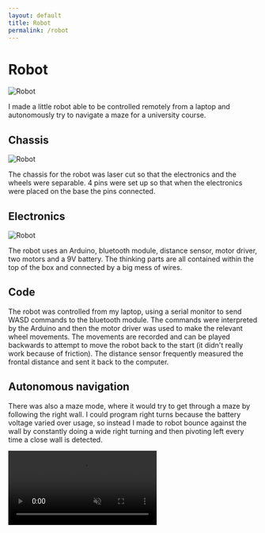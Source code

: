 ```yaml
---
layout: default
title: Robot
permalink: /robot
---
```


# Robot

<div class="clearfix">
    <img alt="Robot" src="/sebsite/images/robot.jpg" class="rightfloat">
    <p>I made a little robot able to be controlled remotely from a laptop and autonomously try to navigate a maze for a university course. </p>
</div>

## Chassis
<div class="clearfix">
    <img alt="Robot" src="/sebsite/images/robotjoint.jpg" class="rightfloat">
    <p>The chassis for the robot was laser cut so that the electronics and the wheels were separable. 4 pins were set up so that when the electronics were placed on the base the pins connected.</p>
</div>

## Electronics
<div class="clearfix">
    <img alt="Robot" src="/sebsite/images/robotinside.jpg" class="rightfloat">
    <p>The robot uses an Arduino, bluetooth module, distance sensor, motor driver, two motors and a 9V battery. The thinking parts are all contained within the top of the box and connected by a big mess of wires. </p>
</div>

## Code
The robot was controlled from my laptop, using a serial monitor to send WASD commands to the bluetooth module. The commands were interpreted by the Arduino and then the motor driver was used to make the relevant wheel movements. The movements are recorded and can be played backwards to attempt to move the robot back to the start (it didn't really work because of friction). The distance sensor frequently measured the frontal distance and sent it back to the computer. 

## Autonomous navigation 
There was also a maze mode, where it would try to get through a maze by following the right wall. I could program right turns because the battery voltage varied over usage, so instead I made to robot bounce against the wall by constantly doing a wide right turning and then pivoting left every time a close wall is detected.

<video autoplay loop muted playsinline controls src="/sebsite/images/robotmoving.mp4" class="gallery__img"></video>